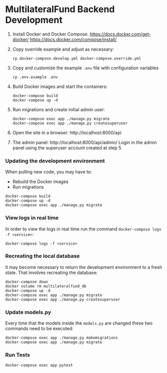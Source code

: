 # MultilateralFund Backend Development

1. Install Docker and Docker Compose.
   <https://docs.docker.com/get-docker/>
   <https://docs.docker.com/compose/install/>

2. Copy override example and adjust as necessary:

   ```shell
   cp docker-compose.develop.yml docker-compose.override.yml
   ```

3. Copy and customize the example `.env` file with configuration variables

   ```shell
   cp .env.example .env
   ```

4. Build Docker images and start the containers:

   ```shell
   docker-compose build
   docker-compose up -d
   ```

5. Run migrations and create initial admin user:

   ```shell
   docker-compose exec app ./manage.py migrate
   docker-compose exec app ./manage.py createsuperuser
   ```

6. Open the site in a browser: http://localhost:8000/api

7. The admin panel: http://localhost:8000/api/admin/
   Login in the admin panel using the superuser account created at step 5

### Updating the development environment

When pulling new code, you may have to:

- Rebuild the Docker images
- Run migrations

```shell
docker-compose build
docker-compose up -d
docker-compose exec app ./manage.py migrate
```

### View logs in real time

In order to view the logs in real time run the command `docker-compose logs -f <service>`:

```shell
docker-compose logs -f <service>
```

### Recreating the local database

It may become necessary to return the development environment to a fresh state. That involves recreating the database:

```shell
docker-compose down
docker volume rm multilateralfund_db
docker-compose up -d
docker-compose exec app ./manage.py migrate
docker-compose exec app ./manage.py createsuperuser
```

### Update models.py

Every time that the models inside the `models.py` are changed these two commands need to be executed:

```shell
docker-compose exec app ./manage.py makemigrations
docker-compose exec app ./manage.py migrate
```

### Run Tests

```shell
docker-compose exec app pytest
```
